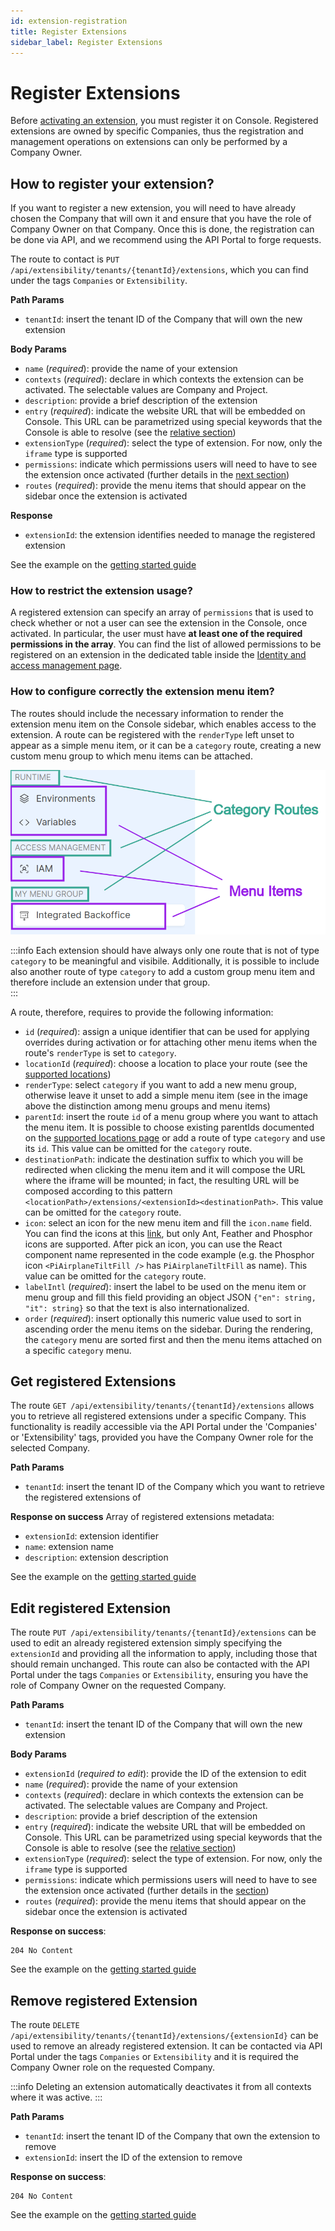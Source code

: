 ```yaml
---
id: extension-registration
title: Register Extensions
sidebar_label: Register Extensions
---
```


# Register Extensions

Before [activating an extension](/console/console-extensibility/activation.md), you must register it on Console. Registered extensions are owned by specific Companies, thus the registration and management operations on extensions can only be performed by a Company Owner.

## How to register your extension?

If you want to register a new extension, you will need to have already chosen the Company that will own it and ensure that you have the role of Company Owner on that Company. Once this is done, the registration can be done via API, and we recommend using the API Portal to forge requests.

The route to contact is `PUT /api/extensibility/tenants/{tenantId}/extensions`, which you can find under the tags `Companies` or `Extensibility`.

**Path Params**
- `tenantId`: insert the tenant ID of the Company that will own the new extension

**Body Params**
- `name` (_required_): provide the name of your extension
- `contexts` (_required_): declare in which contexts the extension can be activated. The selectable values are Company and Project.
- `description`: provide a brief description of the extension
- `entry` (_required_): indicate the website URL that will be embedded on Console. This URL can be parametrized using special keywords that the Console is able to resolve (see the [relative section](/console/console-extensibility/locations.md#parametrized-iframe-entry))
- `extensionType` (_required_): select the type of extension. For now, only the `iframe` type is supported
- `permissions`: indicate which permissions users will need to have to see the extension once activated (further details in the [next section](#how-to-restrict-the-extension-usage))
- `routes` (_required_): provide the menu items that should appear on the sidebar once the extension is activated

**Response**
- `extensionId`: the extension identifies needed to manage the registered extension

See the example on the [getting started guide](/console/console-extensibility/tutorial.md#1-register-backoffice-extension)

### How to restrict the extension usage?

A registered extension can specify an array of `permissions` that is used to check whether or not a user can see the extension in the Console, once activated. In particular, the user must have **at least one of the required permissions in the array**. You can find the list of allowed permissions to be registered on an extension in the dedicated table inside the [Identity and access management page](/development_suite/identity-and-access-management/console-levels-and-permission-management.md#identity-capabilities-inside-console).

### How to configure correctly the extension menu item?

The routes should include the necessary information to render the extension menu item on the Console sidebar, which enables access to the extension. A route can be registered with the `renderType` left unset to appear as a simple menu item, or it can be a `category` route, creating a new custom menu group to which menu items can be attached.

![menu item and category routes](img/menuItemAndCategory.png)

:::info
Each extension should have always only one route that is not of type `category` to be meaningful and visibile. Additionally, it is possible to include also another route of type `category` to add a custom group menu item and therefore include an extension under that group.  
:::

A route, therefore, requires to provide the following information:
- `id` (_required_): assign a unique identifier that can be used for applying overrides during activation or for attaching other menu items when the route's `renderType` is set to `category`.
- `locationId` (_required_): choose a location to place your route (see the [supported locations](/console/console-extensibility/locations.md))
- `renderType`: select `category` if you want to add a new menu group, otherwise leave it unset to add a simple menu item (see in the image above the distinction among menu groups and menu items)
- `parentId`: insert the route `id` of a menu group where you want to attach the menu item. It is possible to choose existing parentIds documented on the [supported locations page](/console/console-extensibility/locations.md) or add a route of type `category` and use its `id`. This value can be omitted for the `category` route.
- `destinationPath`: indicate the destination suffix to which you will be redirected when clicking the menu item and it will compose the URL where the iframe will be mounted; in fact, the resulting URL will be composed according to this pattern `<locationPath>/extensions/<extensionId><destinationPath>`. This value can be omitted for the `category` route.
- `icon`: select an icon for the new menu item and fill the `icon.name` field. You can find the icons at this [link](https://react-icons.github.io/react-icons/search/), but only Ant, Feather and Phosphor icons are supported. After pick an icon, you can use the React component name represented in the code example (e.g. the Phosphor icon `<PiAirplaneTiltFill />` has `PiAirplaneTiltFill` as name). This value can be omitted for the `category` route.
- `labelIntl` (_required_): insert the label to be used on the menu item or menu group and fill this field providing an object JSON `{"en": string, "it": string}` so that the text is also internationalized.
- `order` (_required_): insert optionally this numeric value used to sort in ascending order the menu items on the sidebar. During the rendering, the `category` menu are sorted first and then the menu items attached on a specific `category` menu.

## Get registered Extensions

The route `GET /api/extensibility/tenants/{tenantId}/extensions` allows you to retrieve all registered extensions under a specific Company. This functionality is readily accessible via the API Portal under the 'Companies' or 'Extensibility' tags, provided you have the Company Owner role for the selected Company.

**Path Params**
- `tenantId`: insert the tenant ID of the Company which you want to retrieve the registered extensions of

**Response on success**
Array of registered extensions metadata:

- `extensionId`: extension identifier
- `name`: extension name
- `description`: extension description

See the example on the [getting started guide](/console/console-extensibility/tutorial.md#2-check-that-the-new-extension-is-registered)

## Edit registered Extension

The route `PUT /api/extensibility/tenants/{tenantId}/extensions` can be used to edit an already registered extension simply specifying the `extensionId` and providing all the information to apply, including those that should remain unchanged. This route can also be contacted with the API Portal under the tags `Companies` or `Extensibility`, ensuring you have the role of Company Owner on the requested Company.

**Path Params**
- `tenantId`: insert the tenant ID of the Company that will own the new extension

**Body Params**
- `extensionId` (_required to edit_): provide the ID of the extension to edit 
- `name` (_required_): provide the name of your extension
- `contexts` (_required_): declare in which contexts the extension can be activated. The selectable values are Company and Project.
- `description`: provide a brief description of the extension
- `entry` (_required_): indicate the website URL that will be embedded on Console. This URL can be parametrized using special keywords that the Console is able to resolve (see the [relative section](/console/console-extensibility/locations.md#parametrized-iframe-entry))
- `extensionType` (_required_): select the type of extension. For now, only the `iframe` type is supported
- `permissions`: indicate which permissions users will need to have to see the extension once activated (further details in the [section](#how-to-restrict-the-extension-usage))
- `routes` (_required_): provide the menu items that should appear on the sidebar once the extension is activated

**Response on success**: 
```
204 No Content
```

See the example on the [getting started guide](/console/console-extensibility/tutorial.md#edit-the-registered-extension)

## Remove registered Extension

The route `DELETE /api/extensibility/tenants/{tenantId}/extensions/{extensionId}` can be used to remove an already registered extension. It can be contacted via API Portal under the tags `Companies` or `Extensibility` and it is required the Company Owner role on the requested Company.

:::info
Deleting an extension automatically deactivates it from all contexts where it was active.
:::

**Path Params**
- `tenantId`: insert the tenant ID of the Company that own the extension to remove
- `extensionId`: insert the ID of the extension to remove

**Response on success**: 
```
204 No Content
```

See the example on the [getting started guide](/console/console-extensibility/tutorial.md#6-remove-definitely-the-backoffice-extension)